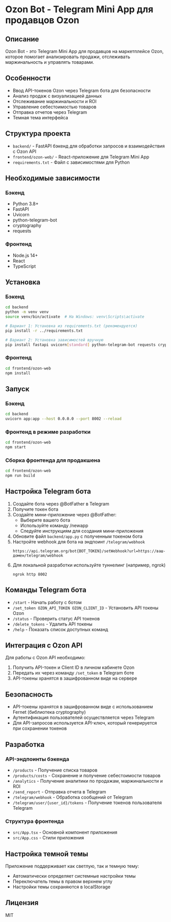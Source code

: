# Ozon Bot - Telegram Mini App для продавцов Ozon

## Описание
Ozon Bot - это Telegram Mini App для продавцов на маркетплейсе Ozon, которое помогает анализировать продажи, отслеживать маржинальность и управлять товарами.

## Особенности
- Ввод API-токенов Ozon через Telegram бота для безопасности
- Анализ продаж с визуализацией данных
- Отслеживание маржинальности и ROI
- Управление себестоимостью товаров
- Отправка отчетов через Telegram
- Темная тема интерфейса

## Структура проекта
- `backend/` - FastAPI бэкенд для обработки запросов и взаимодействия с Ozon API
- `frontend/ozon-web/` - React-приложение для Telegram Mini App
- `requirements.txt` - Файл с зависимостями для Python

## Необходимые зависимости

### Бэкенд
- Python 3.8+
- FastAPI
- Uvicorn
- python-telegram-bot
- cryptography
- requests

### Фронтенд
- Node.js 14+
- React
- TypeScript

## Установка

### Бэкенд
```bash
cd backend
python -m venv venv
source venv/bin/activate  # На Windows: venv\Scripts\activate

# Вариант 1: Установка из requirements.txt (рекомендуется)
pip install -r ../requirements.txt

# Вариант 2: Установка зависимостей вручную
pip install fastapi uvicorn[standard] python-telegram-bot requests cryptography
```

### Фронтенд
```bash
cd frontend/ozon-web
npm install
```

## Запуск

### Бэкенд
```bash
cd backend
uvicorn app:app --host 0.0.0.0 --port 8002 --reload
```

### Фронтенд в режиме разработки
```bash
cd frontend/ozon-web
npm start
```

### Сборка фронтенда для продакшена
```bash
cd frontend/ozon-web
npm run build
```

## Настройка Telegram бота

1. Создайте бота через @BotFather в Telegram
2. Получите токен бота
3. Создайте мини-приложение через @BotFather:
   - Выберите вашего бота
   - Используйте команду /newapp
   - Следуйте инструкциям для создания мини-приложения
4. Обновите файл `backend/app.py` с полученным токеном бота
5. Настройте webhook для бота на эндпоинт `/telegram/webhook`
   ```
   https://api.telegram.org/bot{BOT_TOKEN}/setWebhook?url=https://ваш-домен/telegram/webhook
   ```
6. Для локальной разработки используйте туннелинг (например, ngrok)
   ```
   ngrok http 8002
   ```

## Команды Telegram бота

- `/start` - Начать работу с ботом
- `/set_token OZON_API_TOKEN OZON_CLIENT_ID` - Установить API токены Ozon
- `/status` - Проверить статус API токенов
- `/delete_tokens` - Удалить API токены
- `/help` - Показать список доступных команд

## Интеграция с Ozon API

Для работы с Ozon API необходимо:
1. Получить API-токен и Client ID в личном кабинете Ozon
2. Передать их через команду `/set_token` в Telegram боте
3. API-токены хранятся в зашифрованном виде на сервере

## Безопасность

- API-токены хранятся в зашифрованном виде с использованием Fernet (библиотека cryptography)
- Аутентификация пользователей осуществляется через Telegram
- Для API-запросов используется API-ключ, который генерируется при сохранении токенов

## Разработка

### API-эндпоинты бэкенда

- `/products` - Получение списка товаров
- `/products/costs` - Сохранение и получение себестоимости товаров
- `/analytics` - Получение аналитики по продажам, маржинальности и ROI
- `/send_report` - Отправка отчета в Telegram
- `/telegram/webhook` - Обработка сообщений от Telegram
- `/telegram/user/{user_id}/tokens` - Получение токенов пользователя Telegram

### Структура фронтенда
- `src/App.tsx` - Основной компонент приложения
- `src/App.css` - Стили приложения

## Настройка темной темы

Приложение поддерживает как светлую, так и темную тему:
- Автоматически определяет системные настройки темы
- Переключатель темы в правом верхнем углу
- Настройки темы сохраняются в localStorage

## Лицензия
MIT 